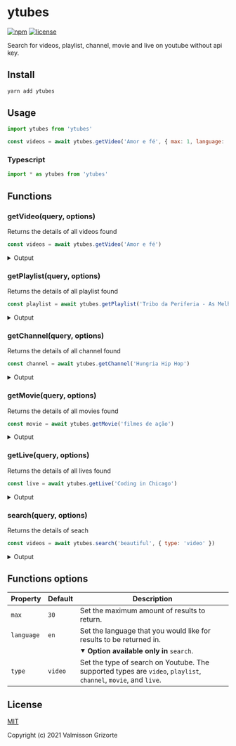 # ytubes

[![npm][npm-shields]](https://www.npmjs.com/package/ytubes)
[![license][license-shields]](https://github.com/valmisson/ytubes/blob/main/LICENSE)

Search for videos, playlist, channel, movie and live on youtube without api key.

## Install

```bash
yarn add ytubes
```

## Usage

```js
import ytubes from 'ytubes'

const videos = await ytubes.getVideo('Amor e fé', { max: 1, language: 'pt-BR' })
```

### Typescript

```ts
import * as ytubes from 'ytubes'
```

## Functions

### getVideo(query, options)

Returns the details of all videos found

```js
const videos = await ytubes.getVideo('Amor e fé')
```

<details>
  <summary>Output</summary>

  ```js
  [
    {
      id: 'iZq0u3quAqo',
      title: 'Hungria Hip Hop - Amor e Fé (Official Music Video) #CheiroDoMato',
      views: 291003057,
      duration: '5:24',
      uploaded: '1 year ago',
      link: 'https://www.youtube.com/watch?v=iZq0u3quAqo',
      shareLink: 'https://youtu.be/iZq0u3quAqo',
      channel: 'https://www.youtube.com/channel/UCAI8SmRbXgSpP8Zo3xZbxzQ',
      thumbnail: 'https://i.ytimg.com/vi/iZq0u3quAqo/maxresdefault.jpg'
    },
    ...
  ]
  ```
</details>

### getPlaylist(query, options)

Returns the details of all playlist found

```js
const playlist = await ytubes.getPlaylist('Tribo da Periferia - As Melhores')
```

<details>
  <summary>Output</summary>

  ```js
  [
    {
      id: 'PL7V1hXWh2rMr4pz6lCkzHMHMLU3-BfQ2S',
      title: 'AS MELHORES - TRIBO DA PERIFERIA',
      videoCount: 49,
      link: 'https://www.youtube.com/playlist?list=PL7V1hXWh2rMr4pz6lCkzHMHMLU3-BfQ2S',
      channel: 'https://www.youtube.com/channel/UCe5pPUSFEajlij-LrxUl19A',
      thumbnail: 'https://i.ytimg.com/vi/crfRRVISmsw/maxresdefault.jpg',
      preview: [
        {
          id: 'YrQLmElRT-E',
          title: 'Tribo da Periferia - Imprevisível (Official Music Video)',
          duration: '4:09',
          link: 'https://www.youtube.com/watch?v=YrQLmElRT-E',
          shareLink: 'https://youtu.be/YrQLmElRT-E',
          thumbnail: 'https://i.ytimg.com/vi/YrQLmElRT-E/maxresdefault.jpg'
        },
        ...
      ]
    },
    ...
  ]
  ```
</details>

### getChannel(query, options)

Returns the details of all channel found

```js
const channel = await ytubes.getChannel('Hungria Hip Hop')
```

<details>
  <summary>Output</summary>

  ```js
  [
    {
      id: 'UCAI8SmRbXgSpP8Zo3xZbxzQ',
      name: 'OficialHungria',
      verified: true
      link: 'https://www.youtube.com/c/OficialHungria',
    },
    ...
  ]
  ```
</details>

### getMovie(query, options)

Returns the details of all movies found

```js
const movie = await ytubes.getMovie('filmes de ação')
```

<details>
  <summary>Output</summary>

  ```js
  [
    {
      id: 'MuTYo9tofSY',
      title: 'Thor Ragnarok Full Video - Voiced Motion Comic (Marvel Comics)',
      views: 7119537,
      duration: '1:33:17',
      uploaded: '4 years ago',
      link: 'https://www.youtube.com/watch?v=MuTYo9tofSY',
      shareLink: 'https://youtu.be/MuTYo9tofSY',
      channel: 'https://www.youtube.com/user/boscheinen',
      thumbnail: 'https://i.ytimg.com/vi/MuTYo9tofSY/maxresdefault.jpg'
    },
    ...
  ]
  ```
</details>

### getLive(query, options)

Returns the details of all lives found

```js
const live = await ytubes.getLive('Coding in Chicago')
```

<details>
  <summary>Output</summary>

  ```js
  [
    {
      id: 'esX7SFtEjHg',
      title: 'Coding in Chicago | 🎧  LoFi Jazz Hip-Hop [Code - Relax - Study]',
      link: 'https://www.youtube.com/watch?v=esX7SFtEjHg',
      shareLink: 'https://youtu.be/esX7SFtEjHg',
      channel: 'https://www.youtube.com/channel/UC9rvsIHgzuiwTQ-yi0Qj2Mw',
      thumbnail: 'https://i.ytimg.com/vi/esX7SFtEjHg/maxresdefault.jpg'
    },
    ...
  ]
  ```
</details>

### search(query, options)

Returns the details of seach

```js
const videos = await ytubes.search('beautiful', { type: 'video' })
```

<details>
  <summary>Output</summary>

  ```js
  [
    {
      id: '_FE194VN6c4',
      title: 'Snoop Dogg - Beautiful (Official Music Video) ft. Pharrell Williams',
      views: 160183177,
      duration: '5:29',
      uploaded: '12 years ago',
      link: 'https://www.youtube.com/watch?v=_FE194VN6c4',
      shareLink: 'https://youtu.be/_FE194VN6c4',
      channel: 'https://www.youtube.com/channel/UC-OO324clObi3H-U0bP77dw',
      thumbnail: 'https://i.ytimg.com/vi/_FE194VN6c4/maxresdefault.jpg'
    },
    ...
  ]
  ```
</details>

## Functions options

| Property | Default | Description |
|----------|---------|-------------|
| `max` | `30` | Set the maximum amount of results to return. |
| `language` | `en` | Set the language that you would like for results to be returned in. |
| | | &#11206; **Option available only in** `search`. |
| `type` | `video` | Set the type of search on Youtube. The supported types are `video`, `playlist`, `channel`, `movie`, and `live`. |

## License
[MIT](LICENSE)

Copyright (c) 2021 Valmisson Grizorte

[npm-shields]: https://img.shields.io/npm/v/ytubes.svg
[license-shields]: https://img.shields.io/badge/license-MIT-green

